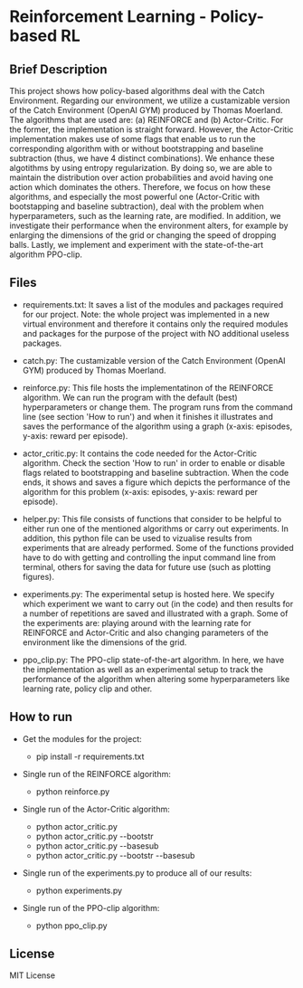 # Reinforcement Learning - Policy-based RL


## Brief Description
This project shows how policy-based algorithms deal with the Catch Environment. Regarding our environment, we utilize a custamizable version of the Catch Environment (OpenAI GYM) produced by Thomas Moerland. The algorithms that are used are: (a) REINFORCE and (b) Actor-Critic. For the former, the implementation is straight forward. However, the Actor-Critic implementation makes use of some flags that enable us to run the corresponding algorithm with or without bootstrapping and baseline subtraction (thus, we have 4 distinct combinations). We enhance these algotithms by using entropy regularization. By doing so, we are able to maintain the distribution over action probabilities and avoid having one action which dominates the others. Therefore, we focus on how these algorithms, and especially the most powerful one (Actor-Critic with bootstapping and baseline subtraction), deal with the problem when hyperparameters, such as the learning rate, are modified. In addition, we investigate their performance when the environment alters, for example by enlarging the dimensions of the grid or changing the speed of dropping balls. Lastly, we implement and experiment with the state-of-the-art algorithm PPO-clip.


## Files
- requirements.txt: It saves a list of the modules and packages required for our project. Note: the whole project was implemented in a new virtual environment and therefore it contains only the required modules and packages for the purpose of the project with NO additional useless packages.

- catch.py: The custamizable version of the Catch Environment (OpenAI GYM) produced by Thomas Moerland.

- reinforce.py: This file hosts the implementatinon of the REINFORCE algorithm. We can run the program with the default (best) hyperparameters or change them. The program runs from the command line (see section 'How to run') and when it finishes it illustrates and saves the performance of the algorithm using a graph (x-axis: episodes, y-axis: reward per episode).

- actor_critic.py: It contains the code needed for the Actor-Critic algorithm. Check the section 'How to run' in order to enable or disable flags related to bootstrapping and baseline subtraction. When the code ends, it shows and saves a figure which depicts the performance of the algorithm for this problem (x-axis: episodes, y-axis: reward per episode).

- helper.py: This file consists of functions that consider to be helpful to either run one of the mentioned algorithms or carry out experiments. In addition, this python file can be used to vizualise results from experiments that are already performed. Some of the functions provided have to do with getting and controlling the input command line from terminal, others for saving the data for future use (such as plotting figures). 

- experiments.py: The experimental setup is hosted here. We specify which experiment we want to carry out (in the code) and then results for a number of repetitions are saved and illustrated with a graph. Some of the experiments are: playing around with the learning rate for REINFORCE and Actor-Critic and also changing parameters of the environment like the dimensions of the grid.

- ppo_clip.py: The PPO-clip state-of-the-art algorithm. In here, we have the implementation as well as an experimental setup to track the performance of the algorithm when altering some hyperparameters like learning rate, policy clip and other.


## How to run 
- Get the modules for the project:    
    - pip install -r requirements.txt

- Single run of the REINFORCE algorithm:    
    - python reinforce.py

- Single run of the Actor-Critic algorithm:    
    - python actor_critic.py
    - python actor_critic.py --bootstr
    - python actor_critic.py --basesub
    - python actor_critic.py --bootstr --basesub

- Single run of the experiments.py to produce all of our results:    
    - python experiments.py

- Single run of the PPO-clip algorithm:    
    - python ppo_clip.py

## License
MIT License
